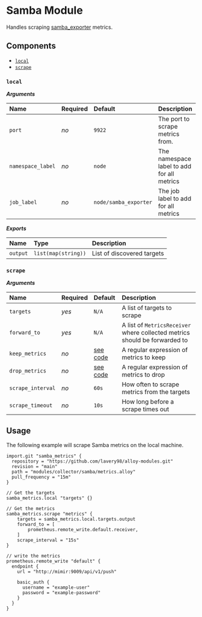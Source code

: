 # Samba Module

Handles scraping [samba_exporter](https://github.com/imker25/samba_exporter) metrics.

## Components

- [`local`](#local)
- [`scrape`](#scrape)

### `local`

**_Arguments_**

| Name              | Required | Default               | Description                                |
| :---------------- | :------- | :-------------------- | :----------------------------------------- |
| `port`            | _no_     | `9922`                | The port to scrape metrics from.           |
| `namespace_label` | _no_     | `node`                | The namespace label to add for all metrics |
| `job_label`       | _no_     | `node/samba_exporter` | The job label to add for all metrics       |

**_Exports_**

| Name     | Type                | Description                |
| :------- | :------------------ | :------------------------- |
| `output` | `list(map(string))` | List of discovered targets |

### `scrape`

**_Arguments_**

| Name              | Required | Default                       | Description                                                                |
| :---------------- | :------- | :---------------------------- | :------------------------------------------------------------------------- |
| `targets`         | _yes_    | `N/A`                         | A list of targets to scrape                                                |
| `forward_to`      | _yes_    | `N/A`                         | A list of `MetricsReceiver` where collected metrics should be forwarded to |
| `keep_metrics`    | _no_     | [see code](metrics.alloy#L78) | A regular expression of metrics to keep                                    |
| `drop_metrics`    | _no_     | [see code](metrics.alloy#L71) | A regular expression of metrics to drop                                    |
| `scrape_interval` | _no_     | `60s`                         | How often to scrape metrics from the targets                               |
| `scrape_timeout`  | _no_     | `10s`                         | How long before a scrape times out                                         |

## Usage

The following example will scrape Samba metrics on the local machine.

```alloy
import.git "samba_metrics" {
  repository = "https://github.com/lavery98/alloy-modules.git"
  revision = "main"
  path = "modules/collector/samba/metrics.alloy"
  pull_frequency = "15m"
}

// Get the targets
samba_metrics.local "targets" {}

// Get the metrics
samba_metrics.scrape "metrics" {
    targets = samba_metrics.local.targets.output
    forward_to = [
        prometheus.remote_write.default.receiver,
    ]
    scrape_interval = "15s"
}

// write the metrics
prometheus.remote_write "default" {
  endpoint {
    url = "http://mimir:9009/api/v1/push"

    basic_auth {
      username = "example-user"
      password = "example-password"
    }
  }
}
```

